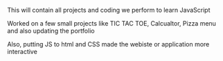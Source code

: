 This will contain all projects and coding we perform to learn JavaScript


Worked on a few small projects like TIC TAC TOE, Calcualtor, Pizza menu and also updating the portfolio

Also, putting JS to html and CSS made the webiste or application more interactive

